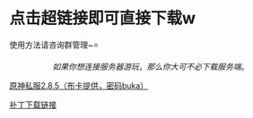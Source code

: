 # 点击超链接即可直接下载w

使用方法请咨询群管理~:star:

$$ 如果你想连接服务器游玩，那么你大可不必下载服务端。 $$

[原神私服2.8.5（布卡提供，密码buka）](https://www.123pan.com/s/7l2DVv-CJnPH)

[补丁下载链接](https://sdc-studio.lanzouj.com/b03dah16b)
